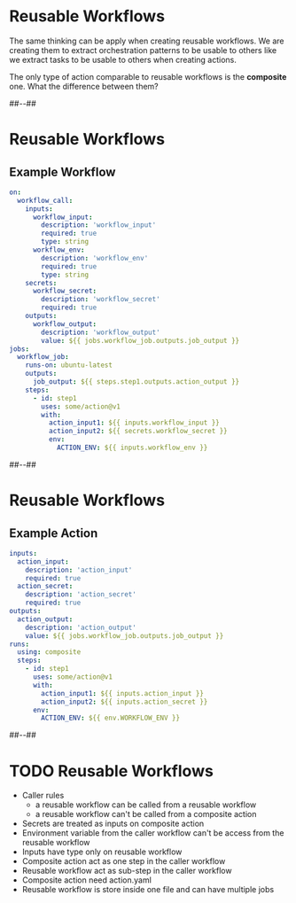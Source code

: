 <!-- .slide: -->

# Reusable Workflows

The same thinking can be apply when creating reusable workflows.
We are creating them to extract orchestration patterns to be usable to others like we extract tasks to be usable to others when creating actions.

The only type of action comparable to reusable workflows is the **composite** one.
What the difference between them?

##--##

<!-- .slide: class="with-code" -->

# Reusable Workflows

## Example Workflow

```yaml
on:
  workflow_call:
    inputs:
      workflow_input:
        description: 'workflow_input'
        required: true
        type: string
      workflow_env:
        description: 'workflow_env'
        required: true
        type: string
    secrets:
      workflow_secret:
        description: 'workflow_secret'
        required: true
    outputs:
      workflow_output:
        description: 'workflow_output'
        value: ${{ jobs.workflow_job.outputs.job_output }}
jobs:
  workflow_job:
    runs-on: ubuntu-latest
    outputs:
      job_output: ${{ steps.step1.outputs.action_output }}
    steps:
      - id: step1
        uses: some/action@v1
        with:
          action_input1: ${{ inputs.workflow_input }}
          action_input2: ${{ secrets.workflow_secret }}
          env:
            ACTION_ENV: ${{ inputs.workflow_env }}
```

##--##

<!-- .slide: class="with-code" -->

# Reusable Workflows

## Example Action

```yaml
inputs:
  action_input:
    description: 'action_input'
    required: true
  action_secret:
    description: 'action_secret'
    required: true
outputs:
  action_output:
    description: 'action_output'
    value: ${{ jobs.workflow_job.outputs.job_output }}
runs:
  using: composite
  steps:
    - id: step1
      uses: some/action@v1
      with:
        action_input1: ${{ inputs.action_input }}
        action_input2: ${{ inputs.action_secret }}
      env:
        ACTION_ENV: ${{ env.WORKFLOW_ENV }}
```

##--##

# TODO Reusable Workflows

- Caller rules
  - a reusable workflow can be called from a reusable workflow
  - a reusable workflow can't be called from a composite action
- Secrets are treated as inputs on composite action
- Environment variable from the caller workflow can't be access from the reusable workflow
- Inputs have type only on reusable workflow
- Composite action act as one step in the caller workflow
- Reusable workflow act as sub-step in the caller workflow
- Composite action need action.yaml
- Reusable workflow is store inside one file and can have multiple jobs
